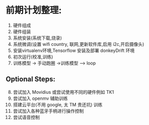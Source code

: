 # 前期计划整理:
1. 硬件组成 
2. 硬件组装
3. 系统安装(系统下载,烧录)
4. 系统微调(设置 wifi country, 联网,更新软件库,启用 i2c,开启摄像头)
5. 安装virtualenv环境,Tensorflow 安装及部署 donkeyDrift 环境
6. 初次运行(校准,训练)
7. 训练模型 -> 手动跑圈 ->训练模型 --> loop
## Optional Steps:
8. 尝试加入 Movidius 或尝试使用不同的硬件例如 TK1
9. 尝试加入 openmv 辅助训练
10. 搭建云平台(不用 google, 太 TM 贵还坑) 训练
11. 尝试加入各种蓝牙手柄进行操作控制
12. 尝试语音控制

